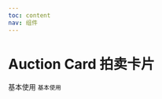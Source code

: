 ```yaml
---
toc: content
nav: 组件
---
```


# Auction Card 拍卖卡片

基本使用
<code src="./demo/basic.tsx">基本使用</code>
